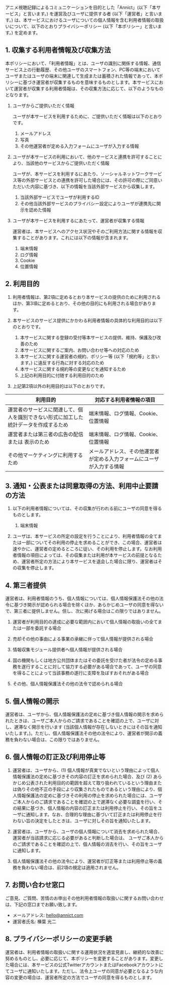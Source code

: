 アニメ視聴記録によるコミュニケーションを目的とした「Annict」(以下「本サービス」と言います。) を運営及びユーザに提供する者 (以下「運営者」と言います。) は、本サービスにおけるユーザについての個人情報を含む利用者情報の取扱いについて、以下のとおりプライバシーポリシー (以下「本ポリシー」と言います。) を定めます。


## 1. 収集する利用者情報及び収集方法

本ポリシーにおいて、「利用者情報」とは、ユーザの識別に関係する情報、通信サービス上の行動履歴、その他ユーザのスマートフォン、PC等の端末においてユーザまたはユーザの端末に関連して生成または蓄積された情報であって、本ポリシーに基づき運営者が収集するものを意味するものとします。本サービスにおいて運営者が収集する利用者情報は、その収集方法に応じて、以下のようなものとなります。

1. ユーザからご提供いただく情報
    
    ユーザが本サービスを利用するために、ご提供いただく情報は以下のとおりです。
    
    1. メールアドレス
    2. 写真
    3. その他運営者が定める入力フォームにユーザが入力する情報

2. ユーザが本サービスの利用において、他のサービスと連携を許可することにより、当該他のサービスからご提供いただく情報

    ユーザが、本サービスを利用するにあたり、ソーシャルネットワークサービス等の外部サービスとの連携を許可した場合には、その許可の際にご同意いただいた内容に基づき、以下の情報を当該外部サービスから収集します。

    1. 当該外部サービスでユーザが利用するID
    2. その他当該外部サービスのプライバシー設定によりユーザが連携先に開示を認めた情報

3. ユーザが本サービスを利用するにあたって、運営者が収集する情報

    運営者は、本サービスへのアクセス状況やそのご利用方法に関する情報を収集することがあります。これには以下の情報が含まれます。

    1. 端末情報
    2. ログ情報
    3. Cookie
    4. 位置情報


## 2. 利用目的

1.  利用者情報は、第2項に定めるとおり本サービスの提供のために利用されるほか、第3項に定めるとおり、その他の目的にも利用される場合があります。

2. 本サービスのサービス提供にかかわる利用者情報の具体的な利用目的は以下のとおりです。

    1. 本サービスに関する登録の受付等本サービスの提供、維持、保護及び改善のため
    2. 本サービスに関するご案内、お問い合わせ等への対応のため
    3. 本サービスに関する運営者の規約、ポリシー等 (以下「規約等」と言います。) に違反する行為に対する対応のため
    4. 本サービスに関する規約等の変更などを通知するため
    5. 上記の利用目的に付随する利用目的のため

3. 上記第2項以外の利用目的は以下のとおりです。

| 利用目的 | 対応する利用者情報の項目 |
| --- | --- |
| 運営者のサービスに関連して、個人を識別できない形式に加工した統計データを作成するため | 端末情報、ログ情報、Cookie、位置情報 |
| 運営者または第三者の広告の配信または 表示のため | 端末情報、ログ情報、Cookie、位置情報 |
| その他マーケティングに利用するため | メールアドレス、その他運営者が定める入力フォームにユーザが入力する情報 |


## 3. 通知・公表または同意取得の方法、利用中止要請の方法

1. 以下の利用者情報については、その収集が行われる前にユーザの同意を得るものとします。

    1. 端末情報

2. ユーザは、本サービスの所定の設定を行うことにより、利用者情報の全てまたは一部についてその利用の停止を求めることができ、この場合、運営者は速やかに、運営者の定めるところに従い、その利用を停止します。なお利用者情報の項目によっては、その収集または利用が本サービスの前提となるため、運営者所定の方法により本サービスを退会した場合に限り、運営者はその収集を停止します。


## 4. 第三者提供

運営者は、利用者情報のうち、個人情報については、個人情報保護法その他の法令に基づき開示が認められる場合を除くほか、あらかじめユーザの同意を得ないで、第三者に提供しません。但し、次に掲げる場合はこの限りではありません。

1. 運営者が利用目的の達成に必要な範囲内において個人情報の取扱いの全てまたは一部を委託する場合

2. 売却その他の事由による事業の承継に伴って個人情報が提供される場合

3. 情報収集モジュール提供者へ個人情報が提供される場合

4. 国の機関もしくは地方公共団体またはその委託を受けた者が法令の定める事務を遂行することに対して協力する必要がある場合であって、ユーザの同意を得ることによって当該事務の遂行に支障を及ぼすおそれがある場合

5. その他、個人情報保護法その他の法令で認められる場合


## 5. 個人情報の開示

運営者は、ユーザから、個人情報保護法の定めに基づき個人情報の開示を求められたときは、ユーザご本人からのご請求であることを確認の上で、ユーザに対し、遅滞なく開示を行います (当該個人情報が存在しないときにはその旨を通知いたします。)。ただし、個人情報保護法その他の法令により、運営者が開示の義務を負わない場合は、この限りではありません。


## 6. 個人情報の訂正及び利用停止等

1. 運営者は、ユーザから、(1) 個人情報が真実でないという理由によって個人情報保護法の定めに基づきその内容の訂正を求められた場合、及び (2) あらかじめ公表された利用目的の範囲を超えて取り扱われているという理由または偽りその他不正の手段により収集されたものであるという理由により、個人情報保護法の定めに基づきその利用の停止を求められた場合には、ユーザご本人からのご請求であることを確認の上で遅滞なく必要な調査を行い、その結果に基づき、個人情報の内容の訂正または利用停止を行い、その旨をユーザに通知します。なお、合理的な理由に基づいて訂正または利用停止を行わない旨の決定をしたときは、ユーザに対しその旨を通知いたします。

2. 運営者は、ユーザから、ユーザの個人情報について消去を求められた場合、運営者が当該請求に応じる必要があると判断した場合は、 ユーザご本人からのご請求であることを確認の上で、個人情報の消去を行い、その旨をユーザに通知します。

3. 個人情報保護法その他の法令により、運営者が訂正等または利用停止等の義務を負わない場合は、前2項の規定は適用されません。


## 7. お問い合わせ窓口

ご意見、ご質問、苦情のお申出その他利用者情報の取扱いに関するお問い合わせは、下記の窓口までお願い致します。

- メールアドレス: hello@annict.com
- 運営者氏名: 榛葉 光二


## 8. プライバシーポリシーの変更手続

運営者は、利用者情報の取扱いに関する運用状況を適宜見直し、継続的な改善に努めるものとし、必要に応じて、本ポリシーを変更することがあります。変更した場合には、本サービスの公式TwitterアカウントまたはFacebookアカウントにてユーザに通知いたします。ただし、法令上ユーザの同意が必要となるような内容の変更の場合は、運営者所定の方法でユーザの同意を得るものとします。
